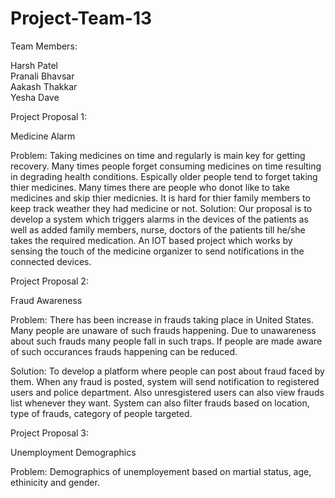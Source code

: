 # Project-Team-13

Team Members:

Harsh Patel                                                                                                                             
Pranali Bhavsar                                                                                                                         
Aakash Thakkar                                                                                                                           
Yesha Dave                                                                                                                               


Project Proposal 1:

Medicine Alarm

Problem:
Taking medicines on time and regularly is main key for getting recovery. Many times people forget consuming medicines on time resulting in degrading health conditions. Espically older people tend to forget taking thier medicines. Many times there are people who donot like to take medicines and skip thier medicnies. It is hard for thier family members to keep track weather they had medicine or not. 
Solution:
Our proposal is to develop a system which triggers alarms in the devices of the patients as well as added
family members, nurse, doctors of the patients till he/she takes the required medication. An IOT based project which works by
sensing the touch of the medicine organizer to send notifications in the connected devices.

Project Proposal 2:

Fraud Awareness

Problem: 
There has been increase in frauds taking place in United States. Many people are unaware of such frauds happening. Due to unawareness about such frauds many people fall in such traps. If people are made aware of such occurances frauds happening can be reduced. 

Solution: 
To develop a platform where people can post about fraud faced by them. When any fraud is posted, system will send notification to registered users and police department. Also unresgistered users can also view frauds list whenever they want. System can also filter frauds based on location, type of frauds, category of people targeted. 

Project Proposal 3:

Unemployment Demographics

Problem:
Demographics of unemployement based on martial status, age, ethinicity and gender. 
